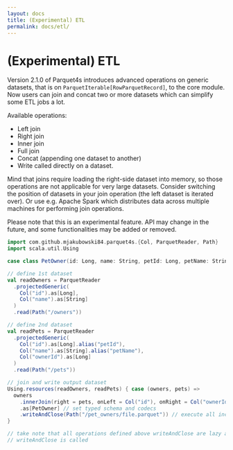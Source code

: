 ```yaml
---
layout: docs
title: (Experimental) ETL
permalink: docs/etl/
---
```


# (Experimental) ETL

Version 2.1.0 of Parquet4s introduces advanced operations on generic datasets, that is on `ParquetIterable[RowParquetRecord]`, to the core module. Now users can join and concat two or more datasets which can simplify some ETL jobs a lot.

Available operations:

- Left join
- Right join
- Inner join
- Full join
- Concat (appending one dataset to another)
- Write called directly on a dataset.

Mind that joins require loading the right-side dataset into memory, so those operations are not applicable for very large datasets. Consider switching the position of datasets in your join operation (the left dataset is iterated over). Or use e.g. Apache Spark which distributes data across multiple machines for performing join operations.

Please note that this is an experimental feature. API may change in the future, and some functionalities may be added or removed.

```scala mdoc:compile-only
import com.github.mjakubowski84.parquet4s.{Col, ParquetReader, Path}
import scala.util.Using

case class PetOwner(id: Long, name: String, petId: Long, petName: String)

// define 1st dataset
val readOwners = ParquetReader
  .projectedGeneric(
    Col("id").as[Long],
    Col("name").as[String]
  )
  .read(Path("/owners"))

// define 2nd dataset
val readPets = ParquetReader
  .projectedGeneric(
    Col("id").as[Long].alias("petId"),
    Col("name").as[String].alias("petName"),
    Col("ownerId").as[Long]
  )
  .read(Path("/pets"))

// join and write output dataset
Using.resources(readOwners, readPets) { case (owners, pets) =>
  owners
    .innerJoin(right = pets, onLeft = Col("id"), onRight = Col("ownerId")) // define join operation
    .as[PetOwner] // set typed schema and codecs
    .writeAndClose(Path("/pet_owners/file.parquet")) // execute all including write to the disk
}

// take note that all operations defined above writeAndClose are lazy and are not executed before 
// writeAndClose is called
```
